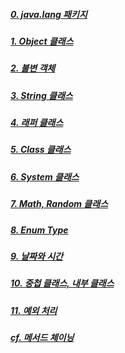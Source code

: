 ##### [0. java.lang 패키지](<0. java.lang 패키지.md>)
##### [1. Object 클래스](<1. Object 클래스.md>)
##### [2. 불변 객체](<2. 불변 객체.md>)
##### [3. String 클래스](<3. String 클래스.md>)
##### [4. 래퍼 클래스](<4. 래퍼 클래스.md>)
##### [5. Class 클래스](<5. Class 클래스.md>)
##### [6. System 클래스](<6. System 클래스.md>)
##### [7. Math, Random 클래스](<7. Math, Random 클래스.md>)
##### [8. Enum Type](<8. Enum Type.md>)
##### [9. 날짜와 시간](<9. 날짜와 시간.md>)
##### [10. 중첩 클래스, 내부 클래스](<10. 중첩 클래스, 내부 클래스.md>)
##### [11. 예외 처리](<11. 예외 처리.md>)


##### [cf. 메서드 체이닝](<cf. 메서드 체이닝.md>)